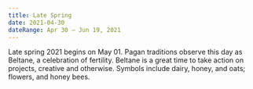 ```yaml
---
title: Late Spring
date: 2021-04-30
dateRange: Apr 30 – Jun 19, 2021
---
```


Late spring 2021 begins on May 01. Pagan traditions observe this day as Beltane, a celebration of fertility. Beltane is a great time to take action on projects, creative and otherwise. Symbols include dairy, honey, and oats; flowers, and honey bees.